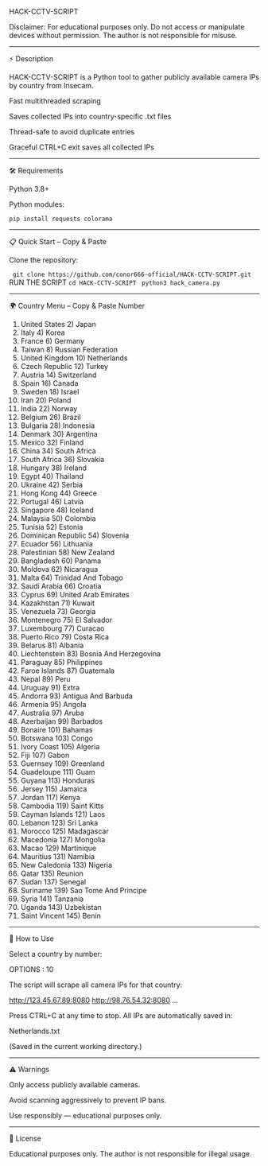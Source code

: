 HACK-CCTV-SCRIPT

Disclaimer: For educational purposes only. Do not access or manipulate devices without permission. The author is not responsible for misuse.


---

⚡ Description

HACK-CCTV-SCRIPT is a Python tool to gather publicly available camera IPs by country from Insecam.

Fast multithreaded scraping

Saves collected IPs into country-specific .txt files

Thread-safe to avoid duplicate entries

Graceful CTRL+C exit saves all collected IPs



---

🛠 Requirements

Python 3.8+

Python modules:


``` pip install requests colorama ```


---

📋 Quick Start – Copy & Paste

Clone the repository:

``` git clone https://github.com/conor666-official/HACK-CCTV-SCRIPT.git```
RUN THE SCRIPT
```cd HACK-CCTV-SCRIPT ```
```python3 hack_camera.py ```


---

🌍 Country Menu – Copy & Paste Number

1) United States            2) Japan
3) Italy                    4) Korea
5) France                   6) Germany
7) Taiwan                   8) Russian Federation
9) United Kingdom           10) Netherlands
11) Czech Republic          12) Turkey
13) Austria                 14) Switzerland
15) Spain                   16) Canada
17) Sweden                  18) Israel
19) Iran                    20) Poland
21) India                   22) Norway
25) Belgium                 26) Brazil
27) Bulgaria                28) Indonesia
29) Denmark                 30) Argentina
31) Mexico                  32) Finland
33) China                   34) South Africa
35) South Africa            36) Slovakia
37) Hungary                 38) Ireland
39) Egypt                   40) Thailand
41) Ukraine                 42) Serbia
43) Hong Kong               44) Greece
45) Portugal                46) Latvia
47) Singapore               48) Iceland
49) Malaysia                50) Colombia
51) Tunisia                 52) Estonia
53) Dominican Republic      54) Slovenia
55) Ecuador                 56) Lithuania
57) Palestinian             58) New Zealand
59) Bangladesh              60) Panama
61) Moldova                 62) Nicaragua
63) Malta                   64) Trinidad And Tobago
65) Saudi Arabia            66) Croatia
67) Cyprus                  69) United Arab Emirates
70) Kazakhstan              71) Kuwait
72) Venezuela               73) Georgia
74) Montenegro              75) El Salvador
76) Luxembourg              77) Curacao
78) Puerto Rico             79) Costa Rica
80) Belarus                 81) Albania
82) Liechtenstein           83) Bosnia And Herzegovina
84) Paraguay                85) Philippines
86) Faroe Islands           87) Guatemala
88) Nepal                   89) Peru
90) Uruguay                 91) Extra
92) Andorra                 93) Antigua And Barbuda
94) Armenia                 95) Angola
96) Australia               97) Aruba
98) Azerbaijan              99) Barbados
100) Bonaire                 101) Bahamas
102) Botswana               103) Congo
104) Ivory Coast            105) Algeria
106) Fiji                   107) Gabon
108) Guernsey               109) Greenland
110) Guadeloupe             111) Guam
112) Guyana                 113) Honduras
114) Jersey                 115) Jamaica
116) Jordan                 117) Kenya
118) Cambodia               119) Saint Kitts
120) Cayman Islands         121) Laos
122) Lebanon                123) Sri Lanka
124) Morocco                125) Madagascar
126) Macedonia              127) Mongolia
128) Macao                  129) Martinique
130) Mauritius              131) Namibia
132) New Caledonia          133) Nigeria
134) Qatar                  135) Reunion
136) Sudan                  137) Senegal
138) Suriname               139) Sao Tome And Principe
140) Syria                  141) Tanzania
142) Uganda                 143) Uzbekistan
144) Saint Vincent          145) Benin


---

🏃 How to Use

Select a country by number:

OPTIONS : 10

The script will scrape all camera IPs for that country:

http://123.45.67.89:8080
http://98.76.54.32:8080
...

Press CTRL+C at any time to stop. All IPs are automatically saved in:

Netherlands.txt

(Saved in the current working directory.)


---

⚠ Warnings

Only access publicly available cameras.

Avoid scanning aggressively to prevent IP bans.

Use responsibly — educational purposes only.



---

📝 License

Educational purposes only. The author is not responsible for illegal usage.

